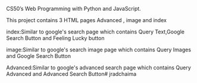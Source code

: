 CS50’s Web Programming with Python and JavaScript.

This project contains 3 HTML pages Advanced , image and index

index:Similar to google's search page which contains Query Text,Google Search Button and Feeling Lucky button

image:Similar to google's search image page which contains Query Images and Google Search Button

Advanced:Similar to google's advanced search page which contains Query Advanced and Advanced Search Button# jradchaima